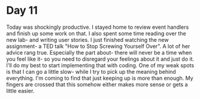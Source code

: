 <h1>Day 11</h1>
<p> Today was shockingly productive. I stayed home to review event handlers and finish up
some work on that. I also spent some time reading over the new lab- and writing user stories.
I just finished watching the new assignment- a TED talk "How to Stop Screwing Yourself Over".
A lot of her advice rang true. Especially the part about- there will never be a time
when you feel like it- so you need to disregard your feelings about it and just do it.
I'll do my best to start implementing that with coding. One of my weak spots is that I can go
a little slow- while I try to pick up the meaning behind everything. I'm coming to find that
just keeping up is more than enough. My fingers are crossed that this somehow either makes
more sense or gets a little easier.</p>
